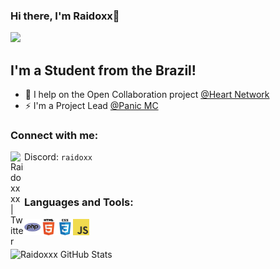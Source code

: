 ### Hi there, I'm Raidoxx👋 
![](https://komarev.com/ghpvc/?username=Raidoxxx&color=red)
## I'm a Student from the Brazil!
- 💼 I help on the Open Collaboration project [@Heart Network](https://github.com/HeartNetwork)
- ⚡ I'm a Project Lead [@Panic MC](https://github.com/PanicMC)

### Connect with me:

[<img align="left" alt="Raidoxxxx | Twitter" width="22px" src="https://cdn.jsdelivr.net/npm/simple-icons@v3/icons/twitter.svg" />][twitter]
  
Discord: `raidoxx`

<br />

### Languages and Tools:

<img align="left" alt="PHP" width="26px" src="https://raw.githubusercontent.com/github/explore/80688e429a7d4ef2fca1e82350fe8e3517d3494d/topics/php/php.png" />
<img align="left" alt="HTML5" width="26px" src="https://raw.githubusercontent.com/github/explore/80688e429a7d4ef2fca1e82350fe8e3517d3494d/topics/html/html.png" />
<img align="left" alt="CSS3" width="26px" src="https://raw.githubusercontent.com/github/explore/80688e429a7d4ef2fca1e82350fe8e3517d3494d/topics/css/css.png" />
<img align="left" alt="JavaScript" width="26px" src="https://raw.githubusercontent.com/github/explore/80688e429a7d4ef2fca1e82350fe8e3517d3494d/topics/javascript/javascript.png" />

<br />
<br />


![Raidoxxx GitHub Stats](https://github-readme-stats.vercel.app/api?username=Raidoxxx&show_icons=true&hide=stars,commits&disable_animations=true&theme=tokyonight)

[twitter]: https://twitter.com/Raidoxxxx
